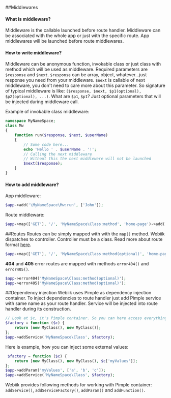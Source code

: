 ##Middlewares

#### What is middleware?
Middleware is the callable launched before route handler. Middleware can be associated with the whole app or 
just with the specific route. App middlewares will be launched before route middlewares.

#### How to write middleware?
Middleware can be anonymous function, invokable class or just class with method which will be used as middleware. Required parameters are `$response` and `$next`. `$response` can be array, object, whatever...just response you need from your middleware. `$next` is callable of next middleware, you don't need to care more about this parameter. So signature of typical middleware is like: `($response, $next, $p1(optional), $p2(optional), ...)`. What are `$p1`, `$p1`? Just optional parameters that will be injected during middleware call.

Example of invokable class middleware:
```php
namespace MyNameSpace;
class Mw
{
    function run($response, $next, $userName)
    {
        // Some code here...
        echo 'Hello ' . $userName . '!';
        // Calling the next middleware
        // Without this the next middleware will not be launched
        $next($response);       
    }
}
```

#### How to add middleware?
App middleware:
```php
$app->add('\MyNameSpace\Mw:run', ['John']);
```

Route middleware:
```php
$app->map(['GET'], '/', 'MyNameSpace\Class:method', 'home-page')->add('\MyNameSpace\Mw:run', ['John']);
```

##Routes
Routes can be simply mapped with with the `map()` method. Webiik dispatches to controller. Controller must be a class. Read more about route format [here]().   
```php
$app->map(['GET'], '/', 'MyNameSpace\Class:method(optional)', 'home-page');
```

__404__ and __405__ error routes are mapped with methods `error404()` and `error405()`.
```php
$app->error404('MyNameSpace\Class:method(optional)');
$app->error405('MyNameSpace\Class:method(optional)');
```

##Dependency injection
Webiik uses Pimple as dependency injection container. To inject dependencies to route handler just add Pimple service with same name as your route handler. Service will be injected into route handler during its construction.
```php
// Look at $c, it's Pimple container. So you can here access everything what is in the Pimple container. 
$factory = function ($c) {
    return [new MyClass(), new MyClass()];
};
$app->addService('MyNameSpace\Class', $factory);
```

Here is example, how you can inject some external values:
```php
 $factory = function ($c) {
    return [new MyClass(), new MyClass(), $c['myValues']];
};
$app->addParam('myValues', ['a', 'b', 'c']);
$app->addService('MyNameSpace\Class', $factory);
```

Webiik provides following methods for working with Pimple container: `addService()`, `addServiceFactory()`, `addParam()` and `addFunction()`.